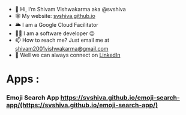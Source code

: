- 👋 Hi, I’m Shivam Vishwakarma aka @svshiva
- 🕸 My website: [svshiva.github.io](https://svshiva.github.io)
- 🌥  I am a Google Cloud Facilitator 
- 👨‍💻 I am a software developer 😉
- 📫 How to reach me? Just email me at shivam2001vishwakarma@gmail.com
- 🎈 Well we can always connect on [LinkedIn](https://www.linkedin.com/in/shivamvishwakarma)




# Apps :
 
### Emoji Search App https://svshiva.github.io/emoji-search-app/(https://svshiva.github.io/emoji-search-app/)

